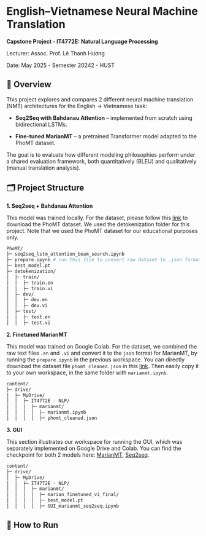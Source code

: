 # English–Vietnamese Neural Machine Translation

**Capstone Project - IT4772E: Natural Language Processing**

Lecturer: Assoc. Prof. Lê Thanh Hương

Date: May 2025 - Semester 20242 - HUST


## 📌 Overview

This project explores and compares 2 different neural machine translation (NMT) architectures for the English → Vietnamese task:
- **Seq2Seq with Bahdanau Attention** – implemented from scratch using bidirectional LSTMs.

- **Fine-tuned MarianMT** – a pretrained Transformer model adapted to the PhoMT dataset.

The goal is to evaluate how different modeling philosophies perform under a shared evaluation framework, both quantitatively (BLEU) and qualitatively (manual translation analysis).


## 🗂️ Project Structure
**1. Seq2seq + Bahdanau Attention**

This model was trained locally. For the dataset, please follow this [link](https://docs.google.com/forms/d/e/1FAIpQLSfShfLzQ3w9ErBc6sId55s83o9tOv2qz6zMd_6lNCD7n791NQ/viewform) to download the PhoMT dataset. We used the detokenization folder for this project. Note that we used the PhoMT dataset for our educational purposes only.

```bash
PhoMT/
├─ seq2seq_lstm_attention_beam_search.ipynb
├─ prepare.ipynb # run this file to convert raw dataset to .json format (this is actually related to marianmt, but I leverage this folder due to the available raw dataset for converting :D)
├─ best_model.pt
├─ detokenization/
│  ├─ train/
│  │  ├─ train.en
│  │  ├─ train.vi
│  ├─ dev/
│  │  ├─ dev.en
│  │  ├─ dev.vi
│  ├─ test/
│  │  ├─ test.en
│  │  ├─ test.vi

```

**2. Finetuned MarianMT**

This model was trained on Google Colab. For the dataset, we combined the raw text files 
```.en``` and ```.vi``` and convert it to the ```json``` format for MarianMT, by running the ```prepare.ipynb``` in the previous workspace. You can directly download the dataset file ```phomt_cleaned.json``` in this [link](https://drive.google.com/file/d/1z0QBWRpmLqYP8RdaKgQf0HokNGsP1l36/view?usp=sharing). Then easily copy it to your own workspace, in the same folder with ```marianmt.ipynb```.

```bash
content/
├─ drive/
│  ├─ MyDrive/
│  │  ├─ IT4772E - NLP/
│  │  │  ├─ marianmt/
│  │  │  │  ├─ marianmt.ipynb
│  │  │  │  ├─ phomt_cleaned.json

```

**3. GUI**

This section illustrates our workspace for running the GUI, which was separately implemented on Google Drive and Colab. You can find the checkpoint for both 2 models here: [MarianMT](https://drive.google.com/drive/folders/11zhhg9uWp-tcVQbZCITEZrywwpTg1_7p?usp=sharing), [Seq2seq](https://drive.google.com/file/d/1Eh5dsVSC755ClQPwnUWgJZnuB86EEAhN/view?usp=sharing).

```bash
content/
├─ drive/
│  ├─ MyDrive/
│  │  ├─ IT4772E - NLP/
│  │  │  ├─ marianmt/
│  │  │  │  ├─ marian_finetuned_vi_final/
│  │  │  │  ├─ best_model.pt
│  │  │  │  ├─ GUI_marianmt_seq2seq.ipynb

```

## 🚀 How to Run

